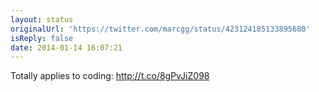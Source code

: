 ```yaml
---
layout: status
originalUrl: 'https://twitter.com/marcgg/status/423124185133895680'
isReply: false
date: 2014-01-14 16:07:21
---
```


Totally applies to coding: http://t.co/8gPvJiZ098
